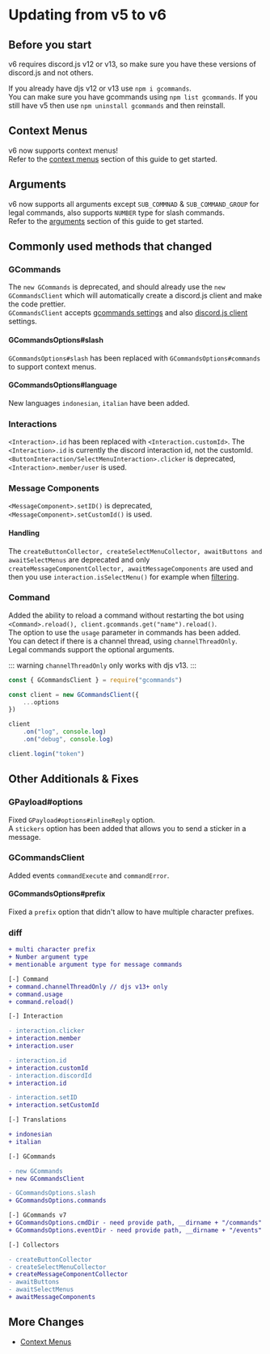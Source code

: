 # Updating from v5 to v6

## Before you start
v6 requires discord.js v12 or v13, so make sure you have these versions of discord.js and not others.  
  
If you already have djs v12 or v13 use `npm i gcommands`.  
You can make sure you have gcommands using `npm list gcommands`. If you still have v5 then use `npm uninstall gcommands` and then reinstall.

## Context Menus
v6 now supports context menus!  
Refer to the [context menus](./../interactions/contextmenus.md) section of this guide to get started.

## Arguments
v6 now supports all arguments except `SUB_COMMNAD` & `SUB_COMMAND_GROUP` for legal commands, also supports `NUMBER` type for slash commands.  
Refer to the [arguments](./../arguments/usingargsincmd.md) section of this guide to get started.

## Commonly used methods that changed

### GCommands
The `new GCommands` is deprecated, and should already use the `new GCommandsClient` which will automatically create a discord.js client and make the code prettier.  
`GCommandsClient` accepts [gcommands settings](https://gcommands.js.org/docs/#/docs/main/dev/typedef/GCommandsOptions) and also [discord.js client](https://discord.js.org/#/docs/main/stable/typedef/ClientOptions) settings. 

#### GCommandsOptions#slash
`GCommandsOptions#slash` has been replaced with `GCommandsOptions#commands` to support context menus.

#### GCommandsOptions#language
New languages `indonesian`, `italian` have been added.

### Interactions
`<Interaction>.id` has been replaced with `<Interaction.customId>`. The `<Interaction>.id` is currently the discord interaction id, not the customId.  
`<ButtonInteraction/SelectMenuInteraction>.clicker` is deprecated, `<Interaction>.member/user` is used.  

### Message Components
`<MessageComponent>.setID()` is deprecated, `<MessageComponent>.setCustomId()` is used.

#### Handling
The `createButtonCollector, createSelectMenuCollector, awaitButtons and awaitSelectMenus` are deprecated and only `createMessageComponentCollector, awaitMessageComponents` are used and then you use `interaction.isSelectMenu()` for example when [filtering](https://gcommands.js.org/docs/#/docs/main/dev/class/GInteraction?scrollTo=isApplication).

### Command
Added the ability to reload a command without restarting the bot using `<Command>.reload(), client.gcommands.get("name").reload()`.  
The option to use the `usage` parameter in commands has been added.  
You can detect if there is a channel thread, using `channelThreadOnly`.  
Legal commands support the optional arguments.

::: warning
`channelThreadOnly` only works with djs v13.
:::

```js
const { GCommandsClient } = require("gcommands")

const client = new GCommandsClient({
    ...options
})

client
    .on("log", console.log)
    .on("debug", console.log)

client.login("token")
```

## Other Additionals & Fixes

### GPayload#options
Fixed `GPayload#options#inlineReply` option.  
A `stickers` option has been added that allows you to send a sticker in a message.

### GCommandsClient
Added events `commandExecute` and `commandError`.

#### GCommandsOptions#prefix
Fixed a `prefix` option that didn't allow to have multiple character prefixes.  

### diff
```diff
+ multi character prefix
+ Number argument type
+ mentionable argument type for message commands

[-] Command
+ command.channelThreadOnly // djs v13+ only
+ command.usage
+ command.reload()

[-] Interaction

- interaction.clicker
+ interaction.member
+ interaction.user

- interaction.id
+ interaction.customId
- interaction.discordId
+ interaction.id

- interaction.setID
+ interaction.setCustomId

[-] Translations

+ indonesian
+ italian

[-] GCommands

- new GCommands
+ new GCommandsClient

- GCommandsOptions.slash
+ GCommandsOptions.commands

[-] GCommands v7
+ GCommandsOptions.cmdDir - need provide path, __dirname + "/commands"
+ GCommandsOptions.eventDir - need provide path, __dirname + "/events"

[-] Collectors

- createButtonCollector
- createSelectMenuCollector
+ createMessageComponentCollector
- awaitButtons
- awaitSelectMenus
+ awaitMessageComponents
```

## More Changes

- [Context Menus](../interactions/contextmenus.md)
